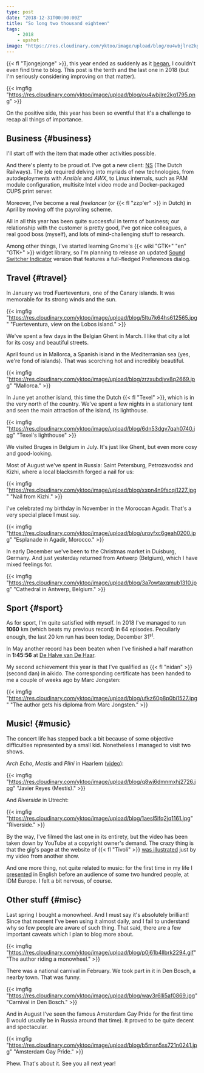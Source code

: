 ```yaml
---
type: post
date: "2018-12-31T00:00:00Z"
title: "So long two thousand eighteen"
tags:
    - 2018
    - upshot
image: "https://res.cloudinary.com/yktoo/image/upload/blog/ou4wbjlre2kg1795.png"
---
```


{{< fl "Tjongejonge" >}}, this year ended as suddenly as it [began](0332), I couldn't even find time to blog. This post is the tenth and the last one in 2018 (but I'm seriously considering improving on that matter).

{{< imgfig "https://res.cloudinary.com/yktoo/image/upload/blog/ou4wbjlre2kg1795.png" >}}

On the positive side, this year has been so eventful that it's a challenge to recap all things of importance.

<!--more-->

## Business {#business}

I'll start off with the item that made other activities possible.

And there's plenty to be proud of. I've got a new client: [NS](https://www.ns.nl/) (The Dutch Railways). The job required delving into myriads of new technologies, from autodeployments with *Ansible* and *AWX*, to Linux internals, such as PAM module configuration, multisite Intel video mode and Docker-packaged CUPS print server.

Moreover, I've become a real *freelancer* (or {{< fl "zzp'er" >}} in Dutch) in April by moving off the payrolling scheme.

All in all this year has been quite successful in terms of business; our relationship with the customer is pretty good, I've got nice colleagues, a real good boss (myself), and lots of mind-challenging stuff to research.

Among other things, I've started learning Gnome's {{< wiki "GTK+" "en" "GTK+" >}} widget library, so I'm planning to release an updated [Sound Switcher Indicator](/software/sound-switcher-indicator) version that features a full-fledged Preferences dialog.

## Travel {#travel}

In January we trod Fuerteventura, one of the Canary islands. It was memorable for its strong winds and the sun.

{{< imgfig "https://res.cloudinary.com/yktoo/image/upload/blog/5ltu7k64hs612565.jpg" "Fuerteventura, view on the Lobos island." >}}

We've spent a few days in the Belgian Ghent in March. I like that city a lot for its cosy and beautiful streets.

April found us in Mallorca, a Spanish island in the Mediterranian sea (yes, we're fond of islands). That was scorching hot and incredibly beautiful.

{{< imgfig "https://res.cloudinary.com/yktoo/image/upload/blog/zrzxubdjvv8q2669.jpg" "Mallorca." >}}

In June yet another island, this time the Dutch {{< fl "Texel" >}}, which is in the very north of the country. We've spent a few nights in a stationary tent and seen the main attraction of the island, its lighthouse.

{{< imgfig "https://res.cloudinary.com/yktoo/image/upload/blog/6dn53dgv7qah0740.jpg" "Texel's lighthouse" >}}

We visited Bruges in Belgium in July. It's just like Ghent, but even more cosy and good-looking.

Most of August we've spent in Russia: Saint Petersburg, Petrozavodsk and Kizhi, where a local blacksmith forged a nail for us:

{{< imgfig "https://res.cloudinary.com/yktoo/image/upload/blog/xxpn4n9fscqj1227.jpg" "Nail from Kizhi." >}}

I've celebrated my birthday in November in the Moroccan Agadir. That's a very special place I must say.

{{< imgfig "https://res.cloudinary.com/yktoo/image/upload/blog/urqyfxc6geah0200.jpg" "Esplanade in Agadir, Morocco." >}}

In early December we've been to the Christmas market in Duisburg, Germany. And just yesterday returned from Antwerp (Belgium), which I have mixed feelings for.

{{< imgfig "https://res.cloudinary.com/yktoo/image/upload/blog/3a7owtaxqmub1310.jpg" "Cathedral in Antwerp, Belgium." >}}

## Sport {#sport}

As for sport, I'm quite satisfied with myself. In 2018 I've managed to run **1060** km (which beats my previous record) in 64 episodes. Peculiarly enough, the last 20 km run has been today, December 31<sup>st</sup>.

In May another record has been beaten when I've finished a half marathon in **1:45:56** at [De Halve van De Haar](0335).

My second achievement this year is that I've qualified as {{< fl "nidan" >}} (second dan) in aikido. The corresponding certificate has been handed to me a couple of weeks ago by Marc Jongsten:

{{< imgfig "https://res.cloudinary.com/yktoo/image/upload/blog/ufkz60p8p0bi1527.jpg" "The author gets his diploma from Marc Jongsten." >}}

## Music! {#music}

The concert life has stepped back a bit because of some objective difficulties represented by a small kid. Nonetheless I managed to visit two shows.

*Arch Echo*, *Mestís* and *Plini* in Haarlem ([video](/videoevents/vevt0048)):

{{< imgfig "https://res.cloudinary.com/yktoo/image/upload/blog/q8wj6dmnmxhj2726.jpg" "Javier Reyes (Mestís)." >}}

And *Riverside* in Utrecht:

{{< imgfig "https://res.cloudinary.com/yktoo/image/upload/blog/1aesl5ifq2jq1161.jpg" "Riverside." >}}

By the way, I've filmed the last one in its entirety, but the video has been taken down by YouTube at a copyright owner's demand. The crazy thing is that the gig's page at the website of {{< fl "Tivoli" >}} [was illustrated](0341) just by my video from another show.

And one more thing, not quite related to music: for the first time in my life I [presented](0340) in English before an audience of some two hundred people, at IDM Europe. I felt a bit nervous, of course.

## Other stuff {#misc}

Last spring I bought a monowheel. And I must say it's absolutely brilliant! Since that moment I've been using it almost daily, and I fail to understand why so few people are aware of such thing. That said, there are a few important caveats which I plan to blog more about.

{{< imgfig "https://res.cloudinary.com/yktoo/image/upload/blog/p0j61b4llbrk2294.gif" "The author riding a monowheel." >}}

There was a national carnival in February. We took part in it in Den Bosch, a nearby town. That was funny.

{{< imgfig "https://res.cloudinary.com/yktoo/image/upload/blog/way3r6lli5af0869.jpg" "Carnival in Den Bosch." >}}

And in August I've seen the famous Amsterdam Gay Pride for the first time (I would usually be in Russia around that time). It proved to be quite decent and spectacular.

{{< imgfig "https://res.cloudinary.com/yktoo/image/upload/blog/b5msn5ss721n0241.jpg" "Amsterdam Gay Pride." >}}

Phew. That's about it. See you all next year!
